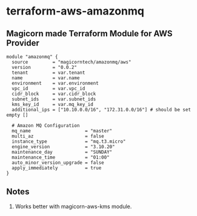# terraform-aws-amazonmq

Magicorn made Terraform Module for AWS Provider
--
```
module "amazonmq" {
  source         = "magicorntech/amazonmq/aws"
  version        = "0.0.2"
  tenant         = var.tenant
  name           = var.name
  environment    = var.environment
  vpc_id         = var.vpc_id
  cidr_block     = var.cidr_block
  subnet_ids     = var.subnet_ids
  kms_key_id     = var.mq_key_id
  additional_ips = ["10.10.0.0/16", "172.31.0.0/16"] # should be set empty []

  # Amazon MQ Configuration
  mq_name                    = "master"
  multi_az                   = false
  instance_type              = "mq.t3.micro"
  engine_version             = "3.10.20"
  maintenance_day            = "SUNDAY"
  maintenance_time           = "01:00"
  auto_minor_version_upgrade = false
  apply_immediately          = true
}
```

## Notes
1) Works better with magicorn-aws-kms module.